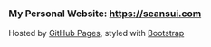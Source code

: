 ### My Personal Website: https://seansui.com

Hosted by [GitHub Pages](https://pages.github.com/), styled with [Bootstrap](https://getbootstrap.com/)
